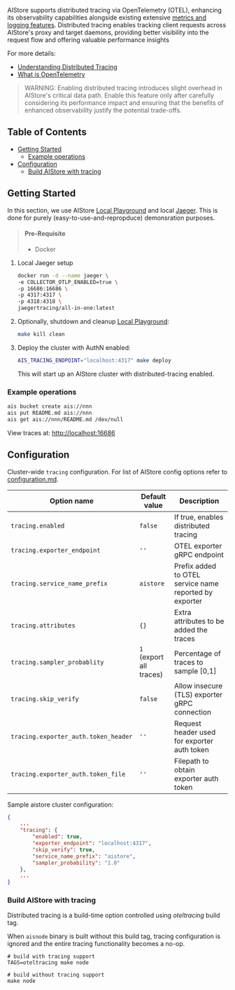 AIStore supports distributed tracing via OpenTelemetry (OTEL), enhancing its observability capabilities alongside existing extensive [metrics and logging features](/docs/monitoring-overview.md).
Distributed tracing enables tracking client requests across AIStore's proxy and target daemons, providing better visibility into the request flow and offering valuable performance insights

For more details:
- [Understanding Distributed Tracing](https://opentelemetry.io/docs/concepts/observability-primer/#understanding-distributed-tracing)
- [What is OpenTelemetry](https://opentelemetry.io/docs/what-is-opentelemetry/)

> WARNING: Enabling distributed tracing introduces slight overhead in AIStore's critical data path. Enable this feature only after carefully considering its performance impact and ensuring that the benefits of enhanced observability justify the potential trade-offs.


## Table of Contents

- [Getting Started](#getting-started)
  - [Example operations](#example-operations)
- [Configuration](#configuration)
  - [Build AIStore with tracing](#build-aistore-with-tracing)

## Getting Started

In this section, we use AIStore [Local Playground](/docs/getting_started.md#local-playground) and local [Jaeger](https://www.jaegertracing.io/). This is done for purely (easy-to-use-and-repropduce) demonsration purposes.


> #### Pre-Requisite
> - Docker

1. Local Jaeger setup
    ```sh
    docker run -d --name jaeger \
    -e COLLECTOR_OTLP_ENABLED=true \
    -p 16686:16686 \
    -p 4317:4317 \
    -p 4318:4318 \
    jaegertracing/all-in-one:latest
    ```

2. Optionally, shutdown and cleanup [Local Playground](/docs/getting_started.md#local-playground):

    ```sh
    make kill clean
    ```

3. Deploy the cluster with AuthN enabled:
   ```sh
   AIS_TRACING_ENDPOINT="localhost:4317" make deploy
   ```

   This will start up an AIStore cluster with distributed-tracing enabled.

### Example operations

```sh
ais bucket create ais://nnn
ais put README.md ais://nnn
ais get ais://nnn/README.md /dev/null
```

View traces at: [http://localhost:16686](http://localhost:16686/)

## Configuration

Cluster-wide `tracing` configuration. For list of AIStore config options refer to [configuration.md](/docs/configuration.md).

| Option name | Default value | Description |
|---|---|---|
| `tracing.enabled` | `false` | If true, enables distributed tracing |
| `tracing.exporter_endpoint` | `''` | OTEL exporter gRPC endpoint |
| `tracing.service_name_prefix` | `aistore` | Prefix added to OTEL service name reported by exporter |
| `tracing.attributes` | `{}` | Extra attributes to be added the traces |
| `tracing.sampler_probablity` | `1` (export all traces) | Percentage of traces to sample [0,1] |
| `tracing.skip_verify` | `false` | Allow insecure (TLS) exporter gRPC connection |
| `tracing.exporter_auth.token_header` | `''` | Request header used for exporter auth token |
| `tracing.exporter_auth.token_file` | `''` | Filepath to obtain exporter auth token |


Sample aistore cluster configuration:

```json
{
    ...
    "tracing": {
        "enabled": true,
        "exporter_endpoint": "localhost:4317",
        "skip_verify": true,
        "service_name_prefix": "aistore",
        "sampler_probability": "1.0"
    },
    ...
}
```

### Build AIStore with tracing

Distributed tracing is a build-time option controlled using *oteltracing* build tag.

When `aisnode` binary is built without this build tag, tracing configuration is ignored and the entire tracing functionality becomes a no-op.

```console
# build with tracing support
TAGS=oteltracing make node

# build without tracing support
make node
```
